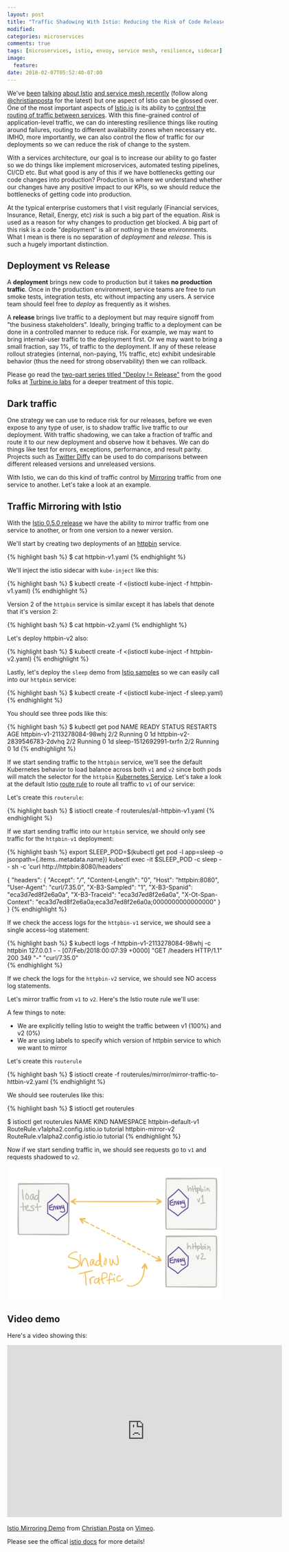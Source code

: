 ```yaml
---
layout: post
title: "Traffic Shadowing With Istio: Reducing the Risk of Code Release"
modified:
categories: microservices
comments: true
tags: [microservices, istio, envoy, service mesh, resilience, sidecar]
image:
  feature:
date: 2018-02-07T05:52:40-07:00
---
```

We've [been](http://blog.christianposta.com/microservices/comparing-envoy-and-istio-circuit-breaking-with-netflix-hystrix/) [talking](http://blog.christianposta.com/microservices/deep-dive-envoy-and-istio-workshop/) [about Istio](http://blog.christianposta.com/microservices/low-risk-monolith-to-microservice-evolution-part-iii/) [and service mesh recently](http://blog.christianposta.com/microservices/application-network-functions-with-esbs-api-management-and-now-service-mesh/) (follow along [@christianposta](http://twitter.com/christianposta) for the latest) but one aspect of Istio can be glossed over.
One of the most important aspects of [Istio.io][istio-service-mesh] is its ability to [control the routing of traffic between services][istio-control-routing]. With this fine-grained control of application-level traffic, we can do interesting resilience things like routing around failures, routing to different availability zones when necessary etc. IMHO, more importantly, we can also control the flow of traffic for our deployments so we can reduce the risk of change to the system. 

With a services architecture, our goal is to increase our ability to go faster so we do things like implement microservices, automated testing pipelines, CI/CD etc. But what good is any of this if we have bottlenecks getting our code changes into production? Production is where we understand whether our changes have any positive impact to our KPIs, so we should reduce the bottlenecks of getting code into production.

At the typical enterprise customers that I visit regularly (Financial services, Insurance, Retail, Energy, etc) *risk* is such a big part of the equation. *Risk* is used as a reason for why changes to production get blocked. A big part of this risk is a code "deployment" is all or nothing in these environments. What I mean is there is no separation of *deployment* and *release*. This is such a hugely important distinction.

## Deployment vs Release

A __deployment__ brings new code to production but it takes **no production traffic**. Once in the production environment, service teams are free to run smoke tests, integration tests, etc without impacting any users. A service team should feel free to *deploy* as frequently as it wishes. 

A __release__ brings live traffic to a deployment but may require signoff from "the business stakeholders". Ideally, bringing traffic to a deployment can be done in a controlled manner to reduce risk. For example, we may want to bring internal-user traffic to the deployment first. Or we may want to bring a small fraction, say 1%, of traffic to the deployment. If any of these release rollout strategies (internal, non-paying, 1% traffic, etc) exhibit undesirable behavior (thus the need for strong observability) then we can rollback.  

Please go read the [two-part series titled "Deploy != Release"](https://blog.turbinelabs.io/deploy-not-equal-release-part-one-4724bc1e726b) from the good folks at [Turbine.io labs](https://www.turbinelabs.io) for a deeper treatment of this topic.

## Dark traffic 

One strategy we can use to reduce risk for our releases, before we even expose to any type of user, is to shadow traffic live traffic to our deployment. With traffic shadowing, we can take a fraction of traffic and route it to our new deployment and observe how it behaves. We can do things like test for errors, exceptions, performance, and result parity. Projects such as [Twitter Diffy](https://github.com/twitter/diffy) can be used to do comparisons between different released versions and unreleased versions.

With Istio, we can do this kind of traffic control by [Mirroring](https://istio.io/docs/reference/config/istio.routing.v1alpha1.html#RouteRule) traffic from one service to another. Let's take a look at an example.


## Traffic Mirroring with Istio

With the [Istio 0.5.0 release](https://istio.io/about/notes/0.5.html) we have the ability to mirror traffic from one service to another, or from one version to a newer version.

We'll start by creating two deployments of an [httpbin](https://github.com/christian-posta/atlanta-microservices-day-demos/blob/master/istio-demo/httpbin-v1.yaml#L14) service. 

{% highlight bash %}
$  cat httpbin-v1.yaml
{% endhighlight %}

<script src="http://gist-it.appspot.com/https://github.com/christian-posta/atlanta-microservices-day-demos/blob/master/istio-demo/httpbin-v1.yaml#L14?slice=14:32"></script>

We'll inject the istio sidecar with `kube-inject` like this:

{% highlight bash %}
$  kubectl create -f <(istioctl kube-inject -f httpbin-v1.yaml)
{% endhighlight %}


Version 2 of the `httpbin` service is similar except it has labels that denote that it's version 2:

{% highlight bash %}
$  cat httpbin-v2.yaml
{% endhighlight %}


<script src="http://gist-it.appspot.com/https://github.com/christian-posta/atlanta-microservices-day-demos/blob/master/istio-demo/httpbin-v2.yaml"></script>



Let's deploy httpbin-v2 also:

{% highlight bash %}
$  kubectl create -f <(istioctl kube-inject -f httpbin-v2.yaml)
{% endhighlight %}

Lastly, let's deploy the `sleep` demo from [Istio samples](https://github.com/istio/istio/tree/master/samples/sleep) so we can easily call into our `httpbin` service:

{% highlight bash %}
$  kubectl create -f <(istioctl kube-inject -f sleep.yaml)
{% endhighlight %}

You should see three pods like this:

{% highlight bash %}
$  kubectl get pod
NAME                          READY     STATUS    RESTARTS   AGE
httpbin-v1-2113278084-98whj   2/2       Running   0          1d
httpbin-v2-2839546783-2dvhq   2/2       Running   0          1d
sleep-1512692991-txrfn        2/2       Running   0          1d
{% endhighlight %}



If we start sending traffic to the `httpbin` service, we'll see the default Kubernetes behavior to load balance across both `v1` and `v2` since both pods will match the selector for the  `httpbin` [Kubernetes Service](https://kubernetes.io/docs/concepts/services-networking/service/). Let's take a look at the default Istio [route rule](https://istio.io/docs/reference/config/istio.routing.v1alpha1.html#RouteRule) to route all traffic to `v1` of our service:


<script src="http://gist-it.appspot.com/https://github.com/christian-posta/atlanta-microservices-day-demos/blob/master/istio-demo/routerules/all-httpbin-v1.yaml"></script>

Let's create this `routerule`:

{% highlight bash %}
$  istioctl create -f routerules/all-httpbin-v1.yaml
{% endhighlight %}


If we start sending traffic into our `httpbin` service, we should only see traffic for the `httpbin-v1` deployment:

{% highlight bash %}
export SLEEP_POD=$(kubectl get pod -l app=sleep -o jsonpath={.items..metadata.name})
kubectl exec -it $SLEEP_POD -c sleep -- sh -c 'curl  http://httpbin:8080/headers'

{
  "headers": {
    "Accept": "*/*", 
    "Content-Length": "0", 
    "Host": "httpbin:8080", 
    "User-Agent": "curl/7.35.0", 
    "X-B3-Sampled": "1", 
    "X-B3-Spanid": "eca3d7ed8f2e6a0a", 
    "X-B3-Traceid": "eca3d7ed8f2e6a0a", 
    "X-Ot-Span-Context": "eca3d7ed8f2e6a0a;eca3d7ed8f2e6a0a;0000000000000000"
  }
}
{% endhighlight %}

If we check the access logs for the `httpbin-v1` service, we should see a single access-log statement:


{% highlight bash %}
$  kubectl logs -f httpbin-v1-2113278084-98whj -c httpbin 
127.0.0.1 - - [07/Feb/2018:00:07:39 +0000] "GET /headers HTTP/1.1" 200 349 "-" "curl/7.35.0"    
{% endhighlight %}

If we check the logs for the `httpbin-v2` service, we should see NO access log statements.

Let's mirror traffic from `v1` to `v2`. Here's the Istio route rule we'll use:

<script src="http://gist-it.appspot.com/https://github.com/christian-posta/atlanta-microservices-day-demos/blob/master/istio-demo/routerules/mirror/mirror-traffic-to-httbin-v2.yaml"></script>

A few things to note:

* We are explicitly telling Istio to weight the traffic between v1 (100%) and v2 (0%)
* We are using labels to specify which version of httpbin service to which we want to mirror

Let's create this `routerule`

{% highlight bash %}
$  istioctl create -f routerules/mirror/mirror-traffic-to-httbin-v2.yaml
{% endhighlight %}

We should see routerules like this:

{% highlight bash %}
$  istioctl get routerules

$  istioctl get routerules
NAME                    KIND                                    NAMESPACE
httpbin-default-v1      RouteRule.v1alpha2.config.istio.io      tutorial
httpbin-mirror-v2       RouteRule.v1alpha2.config.istio.io      tutorial
{% endhighlight %}

Now if we start sending traffic in, we should see requests go to `v1` and requests shadowed to `v2`.

![](/images/httpbindemo.png)

## Video demo

Here's a video showing this:

<iframe src="https://player.vimeo.com/video/254681396" width="640" height="400" frameborder="0" webkitallowfullscreen mozallowfullscreen allowfullscreen></iframe>
<p><a href="https://vimeo.com/254681396">Istio Mirroring Demo</a> from <a href="https://vimeo.com/ceposta">Christian Posta</a> on <a href="https://vimeo.com">Vimeo</a>.</p>


Please see the offical [istio docs](https://istio.io/docs/tasks/traffic-management/mirroring.html) for more details!


[istio-service-mesh]: https://istio.io
[istio-control-routing]: https://istio.io/docs/tasks/traffic-management/request-routing.html
